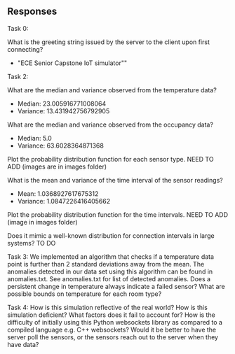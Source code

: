## Responses

Task 0:

What is the greeting string issued by the server to the client upon first connecting?

 - "ECE Senior Capstone IoT simulator""

Task 2:

What are the median and variance observed from the temperature data? 
 - Median: 23.005916771008064
 - Variance: 13.431942756792905

What are the median and variance observed from the occupancy data?
 - Median: 5.0
 - Variance: 63.6028364871368

Plot the probability distribution function for each sensor type.
NEED TO ADD (images are in images folder)


What is the mean and variance of the time interval of the sensor readings?
 - Mean: 1.0368927617675312
 - Variance: 1.0847226416405662
 
Plot the probability distribution function for the time intervals.
NEED TO ADD (image in images folder)

Does it mimic a well-known distribution for connection intervals in large systems?
TO DO

Task 3:
We implemented an algorithm that checks if a temperature data point is further than 2 standard deviations away from the mean. The anomalies detected in our data set using this algorithm can be found in anomalies.txt.
See anomalies.txt for list of detected anomalies.
Does a persistent change in temperature	always indicate a failed sensor?
What are possible bounds on temperature for each room type?

Task 4:
How is this simulation reflective of the real world?
How is this simulation deficient? What factors does it fail to account for?
How is the difficulty of initially using this Python websockets library as compared to a compiled language e.g. C++ websockets?
Would it be better to have the server poll the sensors, or the sensors reach out to the server when they have data?


